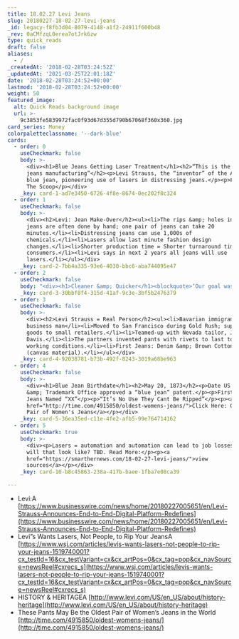 ```yaml
---
title: 18.02.27 Levi Jeans
slug: 20180227-18-02-27-levi-jeans
_id: legacy-f8fb3d04-8079-4148-a1f2-24911f600b48
_rev: 0aCMfzqL0erea7otJrk6zw
type: quick_reads
draft: false
aliases:
  - /
_createdAt: '2018-02-28T03:24:52Z'
_updatedAt: '2021-03-25T22:01:18Z'
date: '2018-02-28T03:24:52+00:00'
lastmod: '2018-02-28T03:24:52+00:00'
weight: 50
featured_image:
  alt: Quick Reads background image
  url: >-
    9c3853fe5839972fac0f93d67d355d790b67068f360x360.jpg
card_series: Money
colorpaletteclassname: '--dark-blue'
cards:
  - order: 0
    useCheckmark: false
    body: >-
      <div><h1>Blue Jeans Getting Laser Treatment</h1><h2>“This is the future of
      jeans manufacturing”</h2><p>Levi Strauss, the “inventor” of the American
      blue jean, pioneering use of lasers in distressing jeans.</p><p>Flip For
      The Scoop</p></div>
    _key: card-1-ad7e3450-6726-4f8e-8674-0ec202f8c324
  - order: 1
    useCheckmark: false
    body: >-
      <div><h2>Levi: Jean Make-Over</h2><ul><li>The rips &amp; holes in your
      jeans are often done by hand; one pair of jeans can take 20
      minutes.</li><li>Distressing jeans can use 1,000s of
      chemicals.</li><li>Lasers allow last minute fashion design
      changes.</li><li>Shorter production time = Shorter turnaround time to
      consumers.</li><li>Levi says in next 2 years all jeans will use
      lasers.</li></ul></div>
    _key: card-2-7bb4a335-93e6-4030-bbc6-aba744095e47
  - order: 2
    useCheckmark: false
    body: "<div><h1>Cleaner &amp; Quicker</h1><blockquote>‘Our goal was to tackle two predominant industry challenges a\x14 being able to respond quickly to changing consumer trends while making the manufacturing process more sustainable.’<br><br><br><br>Chip Bergh, Levi Strauss President &amp; CEO, Feb 27, 2018</blockquote></div>"
    _key: card-3-30bbf8f4-315d-41af-9c3e-3bf5b2476379
  - order: 3
    useCheckmark: false
    body: >-
      <div><h2>Levi Strauss = Real Person</h2><ul><li>Bavarian immigrant;
      business man</li><li>Moved to San Francisco during Gold Rush; supplied
      goods to small retailers.</li><li>Teamed-up with Nevada tailor, Jacob
      Davis.</li><li>The partners invented pants with rivets to last tough
      working conditions.</li><li>First Jeans: Denim &amp; Brown Cotton Duck
      (canvas material).</li></ul></div>
    _key: card-4-92038781-b73b-492f-8243-3019a68be963
  - order: 4
    useCheckmark: false
    body: >-
      <div><h1>Blue Jean Birthdate</h1><h2>May 20, 1873</h2><p>Date US Patent
      &amp; Trademark Office approved a “blue jean” patent.</p><p>First Pair of
      Jeans Named “XX”</p><p>“It’s No Use They Cant Be Ripped”</p><p><a
      href="http://time.com/4915850/oldest-womens-jeans/">Click Here: Oldest
      Pair of Women's Jeans</a></p></div>
    _key: card-5-36ea35ed-c11e-4fe2-afb5-99e764714162
  - order: 5
    useCheckmark: true
    body: >-
      <div><p>Lasers = automation and automation can lead to job losses. What
      will that look like? TBD. Read More:</p><p><a
      href="https://smarthernews.com/18-02-27-levi-jeans/">view
      sources</a></p></div>
    _key: card-10-b8c45863-238a-417b-baee-1fba7e08ca39

---
```

* Levi:A [https://www.businesswire.com/news/home/20180227005651/en/Levi-Strauss-Announces-End-to-End-Digital-Platform-Redefines](https://www.businesswire.com/news/home/20180227005651/en/Levi-Strauss-Announces-End-to-End-Digital-Platform-Redefines)
* Levi”s Wants Lasers, Not People, to Rip Your JeansA [https://www.wsj.com/articles/levis-wants-lasers-not-people-to-rip-your-jeans-1519740001?cx_testId=16&cx_testVariant=cx&cx_artPos=0&cx_tag=pop&cx_navSource=newsReel#cxrecs_s](https://www.wsj.com/articles/levis-wants-lasers-not-people-to-rip-your-jeans-1519740001?cx_testId=16&cx_testVariant=cx&cx_artPos=0&cx_tag=pop&cx_navSource=newsReel#cxrecs_s)
* HISTORY & HERITAGEA [http://www.levi.com/US/en_US/about/history-heritage](http://www.levi.com/US/en_US/about/history-heritage)
* These Pants May Be the Oldest Pair of Women’s Jeans in the World [http://time.com/4915850/oldest-womens-jeans/](http://time.com/4915850/oldest-womens-jeans/)